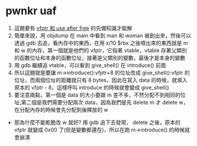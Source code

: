 # pwnkr uaf
1. 這題要有 [vfptr 和 use after free](https://zhuanlan.zhihu.com/p/34102227) 的先備知識才能解
2. 簡單來說，用 objdump 在 main 中看到 man 和 woman 被創出來，然後可以透過 gdb 去追，看內存中的東西，在用 x/10 $rbx 之後噴出來的東西就是 m 和 w 的內存，第一個就是他們的 vfptr，它指著 vtable，vtable 存著父類別的函數位址和本身的函數位址，接著是父類別的變數，最後才是本身的變數
3. 用 gdb 繼續追 vtable，可以看到 give_shell() 在 introduce() 前面
4. 所以這題就是要讓 m->introduce():vfptr+8 的位址改成 give_shell():vfptr 的位址，而兩個位址的距離就只有 8 bytes，因此在寫入 data 的時候，就填入原本的 vfptr - 8，這樣呼叫 introduce 的時候就會變成 give_shell()
5. 要注意兩點，第一個是 data 的大小要跟 m 差不多，不然分配不到相同的位址;第二個是我們需要分配兩次 data，因為我們是先 delete m 才 delete w，在分配內存的時候會先分配到後釋放的 w

* 那為什麼不能乾脆改 w 就好? 用 gdb 追下去發現， delete 之後，原本的 vfptr 就變成 0x00 了(但是變數都還在)，所以在跑 m->introduce() 的時候就會崩潰
